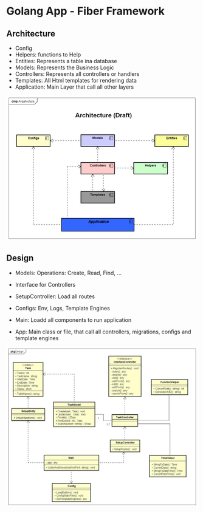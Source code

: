 # Golang App - Fiber Framework


## Architecture

- Config
- Helpers: functions to Help
- Entities: Represents a table ina database
- Models: Represents the Business Logic
- Controllers: Represents all controllers or handlers
- Templates: All Html templates for rendering data
- Application: Main Layer that call all other layers

![Architecture](Architecture.jpg)


## Design

- Models: Operations: Create, Read, Find, ...
- Interface for Controllers
- SetupController: Load all routes
- Configs: Env, Logs, Template Engines
- Main: Loadd all components to run application

- App: Main class or file, that call all controllers, migrations, configs and template engines

![Design](Design.jpg)

